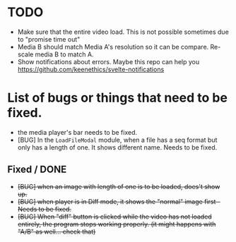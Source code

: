 # TODO
- Make sure that the entire video load. This is not possible sometimes due to "promise time out"
- Media B should match Media A's resolution so it can be compare. Re-scale media B to match A.
- Show notifications about errors. Maybe this repo can help you https://github.com/keenethics/svelte-notifications

# List of bugs or things that need to be fixed.

- the media player's bar needs to be fixed.
- [BUG] In the `LoadFileModal` module, when a file has a seq format but only has a length of one. It shows different name. Needs to be fixed.

## Fixed / DONE
- ~~[BUG] when an image with length of one is to be loaded, does't show up.~~
- ~~[BUG] when player is in Diff mode, it shows the "normal" image first - Needs to be fixed.~~
- ~~[BUG] When "diff" button is clicked while the video has not loaded entirely, the program stops working properly. (it might happens with "A/B" as well... check that)~~